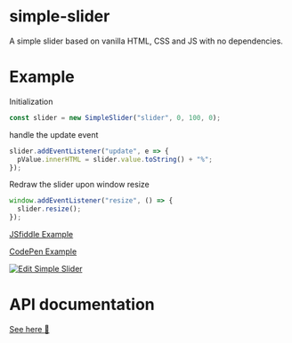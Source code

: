 # simple-slider

A simple slider based on vanilla HTML, CSS and JS with no dependencies.

# Example

Initialization

```javascript
const slider = new SimpleSlider("slider", 0, 100, 0);
```

handle the update event

```javascript
slider.addEventListener("update", e => {
  pValue.innerHTML = slider.value.toString() + "%";
});
```

Redraw the slider upon window resize

```javascript
window.addEventListener("resize", () => {
  slider.resize();
});
```

[JSfiddle Example](https://jsfiddle.net/danchitnis/pfevzy3h)

[CodePen Example](https://codepen.io/danchitnis/pen/ZEGYdav)

[![Edit Simple Slider](https://codesandbox.io/static/img/play-codesandbox.svg)](https://codesandbox.io/s/simple-slider-bl267?fontsize=14&hidenavigation=1&theme=dark)

# API documentation

[See here 🧾](https://danchitnis.github.io/simple-slider/docs)
